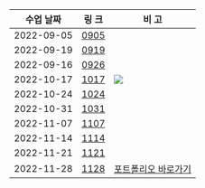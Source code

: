 
|수업 날짜| 링 크 | 비 고 |
|------|---|---|
|2022-09-05|<a href="https://wkdtpqls.github.io/typescript01/">0905</a>||
|2022-09-19|<a href="https://wkdtpqls.github.io/typescript02/">0919</a>||
|2022-09-16|<a href="https://wkdtpqls.github.io/typescript02/">0926</a>||
|2022-10-17|<a href="https://wkdtpqls.github.io/javascript/project01/">1017</a>|<a href="https://javascript-porfolio.netlify.app/" target="_blank"><img src="https://img.shields.io/badge/Portfolio-00C7B7?style=flat&logo=Netlify&logoColor=white" /></a>|
|2022-10-24|<a href="https://wkdtpqls.github.io/javascript/javascript01/">1024</a>||
|2022-10-31|<a href="https://wkdtpqls.github.io/javascript/javascript02/">1031</a>||
|2022-11-07|<a href="https://wkdtpqls.github.io/javascript/javascript03/">1107</a>||
|2022-11-14|<a href="https://wkdtpqls.github.io/javascript/javascript04/">1114</a>||
|2022-11-21|<a href="https://wkdtpqls.github.io/javascript/javascript05/">1121</a>||
|2022-11-28|<a href="https://wkdtpqls.github.io/javascript/javascript06/">1128</a>|<a href="">포트폴리오 바로가기</a>|
